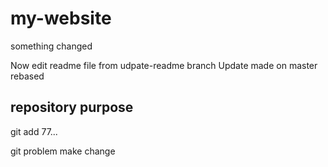 # my-website

something changed

Now edit readme file from udpate-readme branch
Update made on master  rebased

## repository purpose

git add 77...

git problem make change
